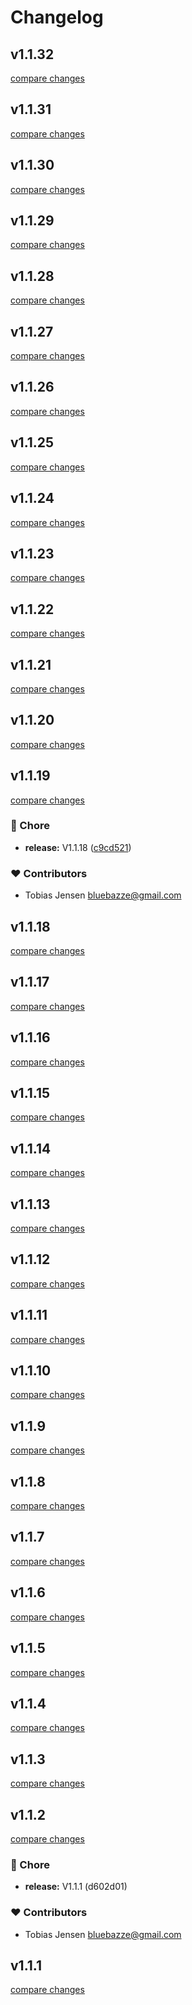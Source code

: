 # Changelog


## v1.1.32

[compare changes](https://github.com/BlueBazze/nuxt-i18n-auto-config/compare/v1.1.31...v1.1.32)

## v1.1.31

[compare changes](https://github.com/BlueBazze/nuxt-i18n-auto-config/compare/v1.1.30...v1.1.31)

## v1.1.30

[compare changes](https://github.com/BlueBazze/nuxt-i18n-auto-config/compare/v1.1.29...v1.1.30)

## v1.1.29

[compare changes](https://github.com/BlueBazze/nuxt-i18n-auto-config/compare/v1.1.28...v1.1.29)

## v1.1.28

[compare changes](https://github.com/BlueBazze/nuxt-i18n-auto-config/compare/v1.1.27...v1.1.28)

## v1.1.27

[compare changes](https://github.com/BlueBazze/nuxt-i18n-auto-config/compare/v1.1.26...v1.1.27)

## v1.1.26

[compare changes](https://github.com/BlueBazze/nuxt-i18n-auto-config/compare/v1.1.25...v1.1.26)

## v1.1.25

[compare changes](https://github.com/BlueBazze/nuxt-i18n-auto-config/compare/v1.1.24...v1.1.25)

## v1.1.24

[compare changes](https://github.com/BlueBazze/nuxt-i18n-auto-config/compare/v1.1.23...v1.1.24)

## v1.1.23

[compare changes](https://github.com/BlueBazze/nuxt-i18n-auto-config/compare/v1.1.22...v1.1.23)

## v1.1.22

[compare changes](https://github.com/BlueBazze/nuxt-i18n-auto-config/compare/v1.1.21...v1.1.22)

## v1.1.21

[compare changes](https://github.com/BlueBazze/nuxt-i18n-auto-config/compare/v1.1.20...v1.1.21)

## v1.1.20

[compare changes](https://github.com/BlueBazze/nuxt-i18n-auto-config/compare/v1.1.19...v1.1.20)

## v1.1.19

[compare changes](https://github.com/BlueBazze/nuxt-i18n-auto-config/compare/v1.1.18...v1.1.19)

### 🏡 Chore

- **release:** V1.1.18 ([c9cd521](https://github.com/BlueBazze/nuxt-i18n-auto-config/commit/c9cd521))

### ❤️ Contributors

- Tobias Jensen <bluebazze@gmail.com>

## v1.1.18

[compare changes](https://github.com/BlueBazze/nuxt-i18n-auto-config/compare/v1.1.17...v1.1.18)

## v1.1.17

[compare changes](https://github.com/BlueBazze/nuxt-i18n-auto-config/compare/v1.1.16...v1.1.17)

## v1.1.16

[compare changes](https://github.com/BlueBazze/nuxt-i18n-auto-config/compare/v1.1.15...v1.1.16)

## v1.1.15

[compare changes](https://github.com/BlueBazze/nuxt-i18n-auto-config/compare/v1.1.14...v1.1.15)

## v1.1.14

[compare changes](https://github.com/BlueBazze/nuxt-i18n-auto-config/compare/v1.1.13...v1.1.14)

## v1.1.13

[compare changes](https://github.com/BlueBazze/nuxt-i18n-auto-config/compare/v1.1.12...v1.1.13)

## v1.1.12

[compare changes](https://github.com/BlueBazze/nuxt-i18n-auto-config/compare/v1.1.11...v1.1.12)

## v1.1.11

[compare changes](https://github.com/BlueBazze/nuxt-i18n-auto-config/compare/v1.1.10...v1.1.11)

## v1.1.10

[compare changes](https://github.com/BlueBazze/nuxt-i18n-auto-config/compare/v1.1.9...v1.1.10)

## v1.1.9

[compare changes](https://github.com/BlueBazze/nuxt-i18n-auto-config/compare/v1.1.8...v1.1.9)

## v1.1.8

[compare changes](https://github.com/BlueBazze/nuxt-i18n-auto-config/compare/v1.1.7...v1.1.8)

## v1.1.7

[compare changes](https://github.com/BlueBazze/nuxt-i18n-auto-config/compare/v1.1.6...v1.1.7)

## v1.1.6

[compare changes](https://undefined/undefined/compare/v1.1.5...v1.1.6)

## v1.1.5

[compare changes](https://undefined/undefined/compare/v1.1.4...v1.1.5)

## v1.1.4

[compare changes](https://undefined/undefined/compare/v1.1.3...v1.1.4)

## v1.1.3

[compare changes](https://undefined/undefined/compare/v1.1.2...v1.1.3)

## v1.1.2

[compare changes](https://undefined/undefined/compare/v1.1.1...v1.1.2)

### 🏡 Chore

- **release:** V1.1.1 (d602d01)

### ❤️ Contributors

- Tobias Jensen <bluebazze@gmail.com>

## v1.1.1

[compare changes](https://undefined/undefined/compare/v1.1.1...v1.1.1)
